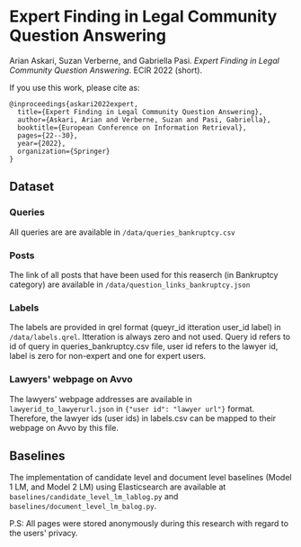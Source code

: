 # Expert Finding in Legal Community Question Answering
Arian Askari, Suzan Verberne, and Gabriella Pasi. *Expert Finding in Legal Community Question Answering*. ECIR 2022 (short).

If you use this work, please cite as:

```
@inproceedings{askari2022expert,
  title={Expert Finding in Legal Community Question Answering},
  author={Askari, Arian and Verberne, Suzan and Pasi, Gabriella},
  booktitle={European Conference on Information Retrieval},
  pages={22--30},
  year={2022},
  organization={Springer}
}
```
## Dataset

### Queries
All queries are are available in `/data/queries_bankruptcy.csv`

### Posts
The link of all posts that have been used for this reaserch (in Bankruptcy category) are available in `/data/question_links_bankruptcy.json`

### Labels
The labels are provided in qrel format (queyr_id itteration user_id label) in `/data/labels.qrel`. Itteration is always zero and not used. Query id refers to id of query in queries_bankruptcy.csv file, user id refers to the lawyer id, label is zero for non-expert and one for expert users.

### Lawyers' webpage on Avvo
The lawyers' webpage addresses are available in `lawyerid_to_lawyerurl.json` in `{"user id": "lawyer url"}` format. Therefore, the lawyer ids (user ids) in labels.csv can be mapped to their webpage on Avvo by this file.

## Baselines
The implementation of candidate level and document level baselines (Model 1 LM, and Model 2 LM) using Elasticsearch are available at `baselines/candidate_level_lm_lablog.py` and `baselines/document_level_lm_balog.py`.


P.S: All pages were stored anonymously during this research with regard to the users' privacy.
